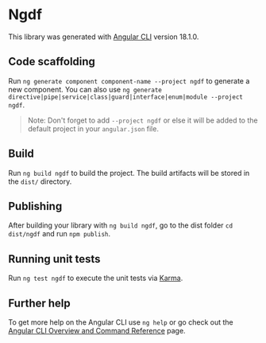 # Ngdf

This library was generated with [Angular CLI](https://github.com/angular/angular-cli) version 18.1.0.

## Code scaffolding

Run `ng generate component component-name --project ngdf` to generate a new component. You can also use `ng generate directive|pipe|service|class|guard|interface|enum|module --project ngdf`.
> Note: Don't forget to add `--project ngdf` or else it will be added to the default project in your `angular.json` file. 

## Build

Run `ng build ngdf` to build the project. The build artifacts will be stored in the `dist/` directory.

## Publishing

After building your library with `ng build ngdf`, go to the dist folder `cd dist/ngdf` and run `npm publish`.

## Running unit tests

Run `ng test ngdf` to execute the unit tests via [Karma](https://karma-runner.github.io).

## Further help

To get more help on the Angular CLI use `ng help` or go check out the [Angular CLI Overview and Command Reference](https://angular.dev/tools/cli) page.
